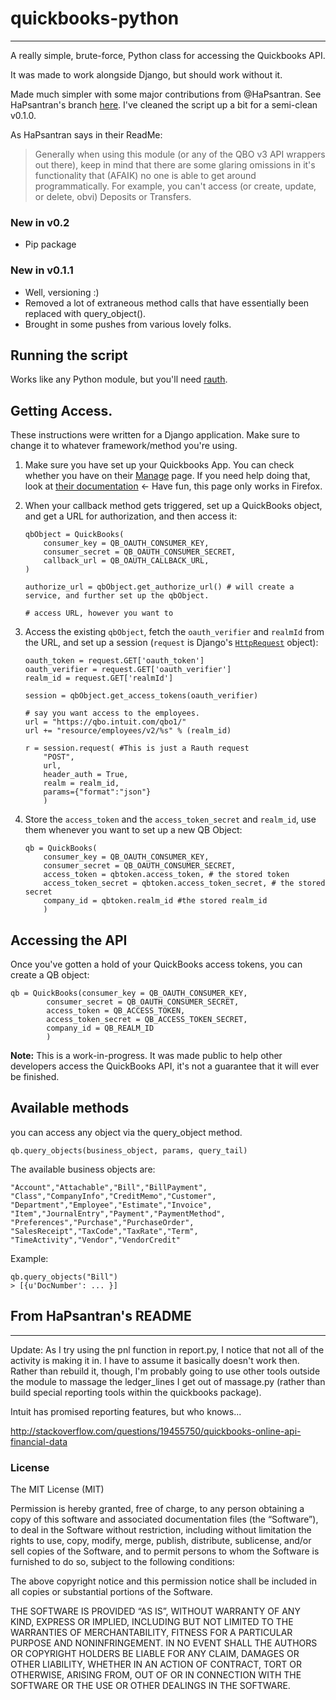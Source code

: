 # quickbooks-python
-------------------

A really simple, brute-force, Python class for accessing the Quickbooks API.

It was made to work alongside Django, but should work without it.

Made much simpler with some major contributions from @HaPsantran. See HaPsantran's branch [here](https://github.com/HaPsantran/quickbooks-python). I've cleaned the script up a bit for a semi-clean v0.1.0.

As HaPsantran says in their ReadMe:

>Generally when using this module (or any of the QBO v3 API wrappers out there), keep in mind that there are some glaring omissions in it's functionality that (AFAIK) no one is able to get around programmatically. For example, you can't access (or create, update, or delete, obvi) Deposits or Transfers.

### New in v0.2

* Pip package

### New in v0.1.1

* Well, versioning :)
* Removed a lot of extraneous method calls that have essentially been replaced with query_object().
* Brought in some pushes from various lovely folks.

## Running the script

Works like any Python module, but you'll need [rauth](http://rauth.readthedocs.org/en/latest/). 

## Getting Access.

These instructions were written for a Django application. Make sure to change it to whatever framework/method you're using. 

1. Make sure you have set up your Quickbooks App. You can check whether you have on their [Manage](https://developer.intuit.com/Application/List) page. If you need help doing that, look at [their documentation](https://developer.intuit.com/docs/0025_quickbooksapi/0010_getting_started/0020_connect/0010_from_within_your_app#Implement_the_OAuth_Authorization_Workflow) <- Have fun, this page only works in Firefox. 

2. When your callback method gets triggered, set up a QuickBooks object, and get a URL for authorization, and then access it:
    ```
    qbObject = QuickBooks(
        consumer_key = QB_OAUTH_CONSUMER_KEY,
        consumer_secret = QB_OAUTH_CONSUMER_SECRET,
        callback_url = QB_OAUTH_CALLBACK_URL,
    )

    authorize_url = qbObject.get_authorize_url() # will create a service, and further set up the qbObject.

    # access URL, however you want to
    ```
3. Access the existing `qbObject`, fetch the `oauth_verifier` and `realmId` from the URL, and set up a session (`request` is Django's [`HttpRequest`](https://docs.djangoproject.com/en/dev/ref/request-response/) object):
    ```
    oauth_token = request.GET['oauth_token']
    oauth_verifier = request.GET['oauth_verifier']
    realm_id = request.GET['realmId']

    session = qbObject.get_access_tokens(oauth_verifier)

    # say you want access to the employees.
    url = "https://qbo.intuit.com/qbo1/"
    url += "resource/employees/v2/%s" % (realm_id)

    r = session.request( #This is just a Rauth request
        "POST", 
        url, 
        header_auth = True, 
        realm = realm_id, 
        params={"format":"json"}
        ) 
    ```
4. Store the `access_token` and the `access_token_secret` and `realm_id`, use them whenever you want to set up a new QB Object:

    ```
    qb = QuickBooks(
        consumer_key = QB_OAUTH_CONSUMER_KEY, 
        consumer_secret = QB_OAUTH_CONSUMER_SECRET,
        access_token = qbtoken.access_token, # the stored token
        access_token_secret = qbtoken.access_token_secret, # the stored secret
        company_id = qbtoken.realm_id #the stored realm_id
        )
    ```
## Accessing the API

Once you've gotten a hold of your QuickBooks access tokens, you can create a QB object:

    qb = QuickBooks(consumer_key = QB_OAUTH_CONSUMER_KEY, 
            consumer_secret = QB_OAUTH_CONSUMER_SECRET,
            access_token = QB_ACCESS_TOKEN, 
            access_token_secret = QB_ACCESS_TOKEN_SECRET,
            company_id = QB_REALM_ID
            )

__Note:__ This is a work-in-progress. It was made public to help other developers access the QuickBooks API, it's not a guarantee that it will ever be finished.

## Available methods

you can access any object via the query_object method.

    qb.query_objects(business_object, params, query_tail)

The available business objects are:

    "Account","Attachable","Bill","BillPayment",
    "Class","CompanyInfo","CreditMemo","Customer",
    "Department","Employee","Estimate","Invoice",
    "Item","JournalEntry","Payment","PaymentMethod",
    "Preferences","Purchase","PurchaseOrder",
    "SalesReceipt","TaxCode","TaxRate","Term",
    "TimeActivity","Vendor","VendorCredit"

Example:

    qb.query_objects("Bill")
    > [{u'DocNumber': ... }]



## From HaPsantran's README
------------------

Update: As I try using the pnl function in report.py, I notice that not all of the activity is making it in. I have to assume it basically doesn't work then. Rather than rebuild it, though, I'm probably going to use other tools outside the  module to massage the ledger_lines I get out of massage.py (rather than build special reporting tools within the quickbooks package).

Intuit has promised reporting features, but who knows...

http://stackoverflow.com/questions/19455750/quickbooks-online-api-financial-data

### License

The MIT License (MIT)

Permission is hereby granted, free of charge, to any person obtaining a copy of this software and associated documentation files (the “Software”), to deal in the Software without restriction, including without limitation the rights to use, copy, modify, merge, publish, distribute, sublicense, and/or sell copies of the Software, and to permit persons to whom the Software is furnished to do so, subject to the following conditions:

The above copyright notice and this permission notice shall be included in all copies or substantial portions of the Software.

THE SOFTWARE IS PROVIDED “AS IS”, WITHOUT WARRANTY OF ANY KIND, EXPRESS OR IMPLIED, INCLUDING BUT NOT LIMITED TO THE WARRANTIES OF MERCHANTABILITY, FITNESS FOR A PARTICULAR PURPOSE AND NONINFRINGEMENT. IN NO EVENT SHALL THE AUTHORS OR COPYRIGHT HOLDERS BE LIABLE FOR ANY CLAIM, DAMAGES OR OTHER LIABILITY, WHETHER IN AN ACTION OF CONTRACT, TORT OR OTHERWISE, ARISING FROM, OUT OF OR IN CONNECTION WITH THE SOFTWARE OR THE USE OR OTHER DEALINGS IN THE SOFTWARE.
